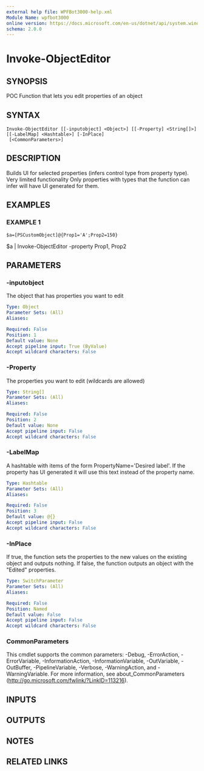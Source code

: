```yaml
---
external help file: WPFBot3000-help.xml
Module Name: wpfbot3000
online version: https://docs.microsoft.com/en-us/dotnet/api/system.windows.controls.image
schema: 2.0.0
---
```


# Invoke-ObjectEditor

## SYNOPSIS
POC Function that lets you edit properties of an object

## SYNTAX

```
Invoke-ObjectEditor [[-inputobject] <Object>] [[-Property] <String[]>] [[-LabelMap] <Hashtable>] [-InPlace]
 [<CommonParameters>]
```

## DESCRIPTION
Builds UI for selected properties (infers control type from property type). 
Very limited functionality
Only properties with types that the function can infer will have UI generated for them.

## EXAMPLES

### EXAMPLE 1
```
$a=[PSCustomObject]@{Prop1='A';Prop2=150}
```

$a | Invoke-ObjectEditor -property Prop1, Prop2

## PARAMETERS

### -inputobject
The object that has properties you want to edit

```yaml
Type: Object
Parameter Sets: (All)
Aliases:

Required: False
Position: 1
Default value: None
Accept pipeline input: True (ByValue)
Accept wildcard characters: False
```

### -Property
The properties you want to edit (wildcards are allowed)

```yaml
Type: String[]
Parameter Sets: (All)
Aliases:

Required: False
Position: 2
Default value: None
Accept pipeline input: False
Accept wildcard characters: False
```

### -LabelMap
A hashtable with items of the form PropertyName='Desired label'. 
If the property has UI generated it will use this text instead of the property name.

```yaml
Type: Hashtable
Parameter Sets: (All)
Aliases:

Required: False
Position: 3
Default value: @{}
Accept pipeline input: False
Accept wildcard characters: False
```

### -InPlace
If true, the function sets the properties to the new values on the existing object and outputs nothing.
If false, the function outputs an object with the "Edited" properties.

```yaml
Type: SwitchParameter
Parameter Sets: (All)
Aliases:

Required: False
Position: Named
Default value: False
Accept pipeline input: False
Accept wildcard characters: False
```

### CommonParameters
This cmdlet supports the common parameters: -Debug, -ErrorAction, -ErrorVariable, -InformationAction, -InformationVariable, -OutVariable, -OutBuffer, -PipelineVariable, -Verbose, -WarningAction, and -WarningVariable.
For more information, see about_CommonParameters (http://go.microsoft.com/fwlink/?LinkID=113216).

## INPUTS

## OUTPUTS

## NOTES

## RELATED LINKS
